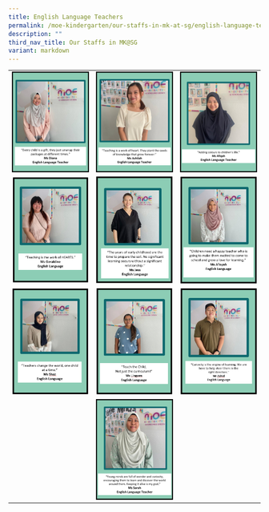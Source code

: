 ```yaml
---
title: English Language Teachers
permalink: /moe-kindergarten/our-staffs-in-mk-at-sg/english-language-teachers/
description: ""
third_nav_title: Our Staffs in MK@SG
variant: markdown
---
```

<table style="border-collapse: collapse; width: 100%;">
<tbody>
<tr>
<td style="width: 33.3333%;"><img src="/images/MOE Kindergarten/Ms_Diana.png"></td>
<td style="width: 33.3333%;"><img src="/images/MOE Kindergarten/Ashilah_EL.png"></td>
<td style="width: 33.3333%;"><img src="/images/MOE Kindergarten/Afiqah_EL.png"></td>
</tr>
<tr>
<td style="width: 33.3333%;"><img src="/images/elt7.png"></td>
<td style="width: 33.3333%;"><img src="/images/elt5.png"></td>
<td style="width: 33.3333%;"><img src="/images/elt6.png"></td>
</tr>
<tr>
<td style="width: 33.3333%;"><img src="/images/elt11.png"></td>
<td style="width: 33.3333%;"><img src="/images/elt12.png"></td>
<td style="width: 33.3333%;"><img src="/images/elt9.png"></td>
</tr>
<tr>
<td style="width: 33.3333%;">&nbsp;</td>
<td style="width: 33.3333%;"><img src="/images/MOE Kindergarten/Sarah_EL.png"></td>
<td style="width: 33.3333%;">&nbsp;</td>
</tr>
</tbody>
</table>